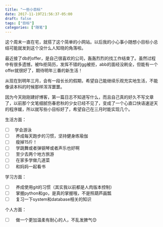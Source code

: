 ```yaml
---
title: "一些小目标"
date: 2017-11-19T21:56:37-05:00
draft: false
tags: ["目标"]
categories: ["随笔"]
---
```


这个周末一直在宅，就搭了这个简单的小网站。以后我的小心事小随想小目标小总结可能就发到这个没什么人知晓的角落啦。

最近接了db的offer，是自己很喜欢的公司，轰轰烈烈的找工作结束了。虽然过程中有很多遗憾，被fb拒简历，发挥不错的gg被拒，abb的面经没刷全，但能有一个offer就很好了，期待明年三番的新生活！

从现在到明年三月，会有一段长长的假期，希望自己能继续乐观充实地生活，不能像读本科的时候那样浑浑噩噩。

因为今天刚刚建好博客，第一篇日志不知道写什么，而且自己真的好久不写文章了，以前那个文笔细腻伤春悲秋的少女已经不见了，变成了一个心直口快语速逆天的程序媛，所以就写些小目标好了，希望自己在三月时能实现几个。

生活方面：

- [ ] &nbsp;&nbsp;学会游泳
- [ ] &nbsp;&nbsp; 养成每天跑步的习惯，坚持健身练瑜伽
- [ ] &nbsp;&nbsp; 瘦掉15斤！
- [ ] &nbsp;&nbsp; 学跳舞或者弹钢琴或者声乐也好啊
- [ ] &nbsp;&nbsp; 至少去两个地方旅游
- [ ] &nbsp;&nbsp; 在家多学做几道菜
- [ ] &nbsp;&nbsp; 和妈妈一起看书

学习方面：

- [ ] &nbsp;&nbsp; 养成使用git的习惯（其实我以前都是人肉版本控制）
- [ ] &nbsp;&nbsp; 掌握python和go，是真的掌握哦，不是照葫芦画瓢
- [ ] &nbsp;&nbsp; 复习一下system和database相关的知识

个人方面：

- [ ] &nbsp;&nbsp; 做一个更加温柔有耐心的人，不乱发脾气😊
